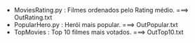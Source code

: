 

* MoviesRating.py : Filmes ordenados pelo Rating médio. ===> OutRating.txt
* PopularHero.py : Herói mais popular. ===> OutPopular.txt 
* TopMovies : Top 10 filmes mais votados. ===> OutTop10.txt
